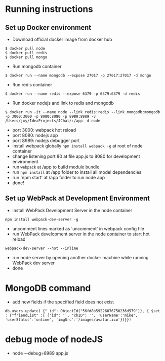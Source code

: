 Running instructions
===============================================
Set up Docker environment
-----------------------------------------------
- Download official docker image from docker hub
```
$ docker pull node
$ docker pull redis
$ docker pull mongo
```
- Run mongodb container
```
$ docker run --name mongodb --expose 27017 -p 27017:27017 -d mongo
```
- Run redis container
```
$ docker run --name redis --expose 6379 -p 6379:6379 -d redis
```
- Run docker nodejs and link to redis and mongodb
```
$ docker run -it --name node --link redis:redis --link mongodb:mongodb -p 3000:3000 -p 8080:8080 -p 8989:8989 -v /Users/jxy/IdeaProjects/JChat/:/app -d node
```
  - port 3000: webpack hot reload
  - port 8080: nodejs app
  - port 8989: nodejs debugger port
- install webpack globally `npm install webpack -g` at root of node container
- change listening port 80 at file app.js to 8080 for development environment
- run `webpack` at /app to build module bundle
- run `npm install` at /app folder to install all model dependencies
- run 'npm start' at /app folder to run node app
- done!

Set up WebPack at Development Environment
------------------------------------------------
- install WebPack Development Server in the node container
```
npm install webpack-dev-server -g
```
- uncomment lines marked as 'uncomment' in webpack config file
- run WebPack development server in the node container to start hot reload
```
webpack-dev-server --hot --inline
```
- run node server by opening another docker machine while running WebPack dev server
- done

MongoDB command
================================================
- add new fields if the specified field does not exist
```
db.users.update( {"_id": ObjectId("56fd8b59226076750236d579")}, { $set : {"friendList" :[ {"id": '', "chID": '', 'userName':'mike', 'userStatus':'online', 'imgSrc':'/images/avatar.ico'}]}})
```

debug mode of nodeJS
================================================
- node --debug=8989 app.js

